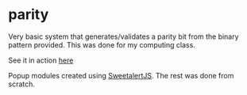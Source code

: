 # parity
Very basic system that generates/validates a parity bit from the binary pattern provided. This was done for my computing class.

See it in action [here](https://eddiejibson.github.io/parity)

Popup modules created using [SweetalertJS](https://github.com/t4t5/sweetalert). The rest was done from scratch.
